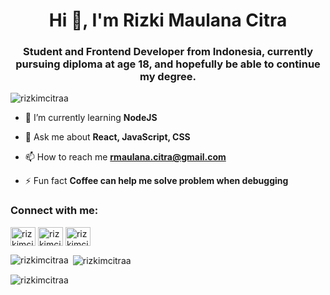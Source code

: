 <h1 align="center">Hi 👋, I'm Rizki Maulana Citra</h1>
<h3 align="center">Student and Frontend Developer from Indonesia, currently pursuing diploma at age 18, and hopefully be able to continue my degree.</h3>

<p align="left"> <img src="https://komarev.com/ghpvc/?username=rizkimcitra&label=Profile%20views&color=0e75b6&style=flat" alt="rizkimcitraa" /> </p>

- 🌱 I’m currently learning **NodeJS**

- 💬 Ask me about **React, JavaScript, CSS**

- 📫 How to reach me **rmaulana.citra@gmail.com**

- ⚡ Fun fact **Coffee can help me solve problem when debugging**

<h3 align="left">Connect with me:</h3>
<p align="left">
<a href="https://linkedin.com/in/rizkimcitra" target="blank"><img align="center" src="https://raw.githubusercontent.com/rahuldkjain/github-profile-readme-generator/master/src/images/icons/Social/linked-in-alt.svg" alt="rizkimcitra" height="30" width="40" /></a>
<a href="https://instagram.com/rizkimcitra" target="blank"><img align="center" src="https://raw.githubusercontent.com/rahuldkjain/github-profile-readme-generator/master/src/images/icons/Social/instagram.svg" alt="rizkimcitraa" height="30" width="40" /></a>
<a href="https://fb.com/rizkimcitraa" target="blank"><img align="center" src="https://raw.githubusercontent.com/rahuldkjain/github-profile-readme-generator/master/src/images/icons/Social/facebook.svg" alt="rizkimcitraa" height="30" width="40" /></a>
</p>


<p><img align="left" src="https://github-readme-stats.vercel.app/api/top-langs?username=rizkimcitra&show_icons=true&locale=en&layout=compact" alt="rizkimcitraa" /></p>

<p>&nbsp;<img align="center" src="https://github-readme-stats.vercel.app/api?username=rizkimcitra&show_icons=true&locale=en" alt="rizkimcitraa" /></p>

<p><img align="center" src="https://github-readme-streak-stats.herokuapp.com/?user=rizkimcitra&" alt="rizkimcitraa" /></p>
